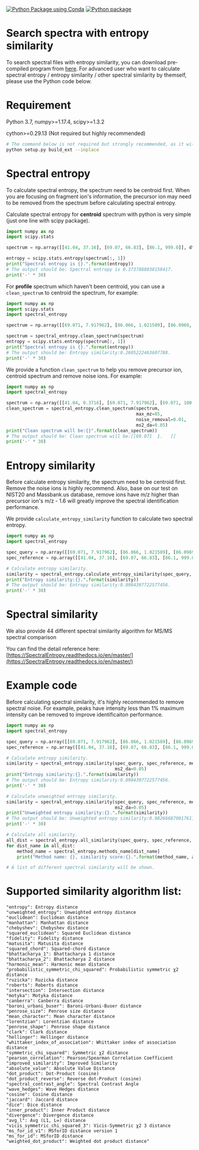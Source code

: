 [![Python Package using Conda](https://github.com/hechth/Daphnis/actions/workflows/python-package-conda.yml/badge.svg?branch=master)](https://github.com/hechth/Daphnis/actions/workflows/python-package-conda.yml)
[![Python package](https://github.com/hechth/Daphnis/actions/workflows/python-package.yml/badge.svg?branch=master)](https://github.com/hechth/Daphnis/actions/workflows/python-package.yml)

# Search spectra with entropy similarity

To search spectral files with entropy similarity, you can download pre-compiled program from [here](https://github.com/YuanyueLi/EntropySearch/releases).
For advanced user who want to calculate spectral entropy / entropy similarity / other spectral similarity by themself, please use the Python code below.

# Requirement

Python 3.7, numpy>=1.17.4, scipy>=1.3.2

cython>=0.29.13 (Not required but highly recommended)

```bash
# The command below is not required but strongly recommended, as it will compile the cython code to run faster
python setup.py build_ext --inplace
```

# Spectral entropy

To calculate spectral entropy, the spectrum need to be centroid first. When you are focusing on fragment ion's
information, the precursor ion may need to be removed from the spectrum before calculating spectral entropy.

Calculate spectral entropy for **centroid** spectrum with python is very simple (just one line with scipy package).

```python
import numpy as np
import scipy.stats

spectrum = np.array([[41.04, 37.16], [69.07, 66.83], [86.1, 999.0]], dtype=np.float32)

entropy = scipy.stats.entropy(spectrum[:, 1])
print("Spectral entropy is {}.".format(entropy))
# The output should be: Spectral entropy is 0.3737888038158417.
print('-' * 30)
```

For **profile** spectrum which haven't been centroid, you can use a ```clean_spectrum``` to centroid the spectrum, for
example:

```python
import numpy as np
import scipy.stats
import spectral_entropy

spectrum = np.array([[69.071, 7.917962], [86.066, 1.021589], [86.0969, 100.0]], dtype=np.float32)

spectrum = spectral_entropy.clean_spectrum(spectrum)
entropy = scipy.stats.entropy(spectrum[:, 1])
print("Spectral entropy is {}.".format(entropy))
# The output should be: Entropy similarity:0.2605222463607788.
print('-' * 30)
```


We provide a function  ```clean_spectrum``` to help you remove precursor ion, centroid spectrum and remove noise ions.
For example:

```python
import numpy as np
import spectral_entropy

spectrum = np.array([[41.04, 0.3716], [69.071, 7.917962], [69.071, 100.], [86.0969, 66.83]], dtype=np.float32)
clean_spectrum = spectral_entropy.clean_spectrum(spectrum,
                                                 max_mz=85,
                                                 noise_removal=0.01,
                                                 ms2_da=0.05)
print("Clean spectrum will be:{}".format(clean_spectrum))
# The output should be: Clean spectrum will be:[[69.071  1.   ]]
print('-' * 30)
```

# Entropy similarity

Before calculate entropy similarity, the spectrum need to be centroid first. Remove the noise ions is highly recommend.
Also, base on our test on NIST20 and Massbank.us database, remove ions have m/z higher than precursor ion's m/z - 1.6
will greatly improve the spectral identification performance.

We provide ```calculate_entropy_similarity``` function to calculate two spectral entropy.

```python
import numpy as np
import spectral_entropy

spec_query = np.array([[69.071, 7.917962], [86.066, 1.021589], [86.0969, 100.0]], dtype=np.float32)
spec_reference = np.array([[41.04, 37.16], [69.07, 66.83], [86.1, 999.0]], dtype=np.float32)

# Calculate entropy similarity.
similarity = spectral_entropy.calculate_entropy_similarity(spec_query, spec_reference, ms2_da=0.05)
print("Entropy similarity:{}.".format(similarity))
# The output should be: Entropy similarity:0.8984397722577456.
print('-' * 30)
```

# Spectral similarity
We also provide 44 different spectral similarity algorithm for MS/MS spectral comparison

You can find the detail reference
here: [https://SpectralEntropy.readthedocs.io/en/master/](https://SpectralEntropy.readthedocs.io/en/master/)

# Example code

Before calculating spectral similarity, it's highly recommended to remove spectral noise. For example, peaks have
intensity less than 1% maximum intensity can be removed to improve identificaiton performance.

```python
import numpy as np
import spectral_entropy

spec_query = np.array([[69.071, 7.917962], [86.066, 1.021589], [86.0969, 100.0]], dtype=np.float32)
spec_reference = np.array([[41.04, 37.16], [69.07, 66.83], [86.1, 999.0]], dtype=np.float32)

# Calculate entropy similarity.
similarity = spectral_entropy.similarity(spec_query, spec_reference, method="entropy",
                                         ms2_da=0.05)
print("Entropy similarity:{}.".format(similarity))
# The output should be: Entropy similarity:0.8984397722577456.
print('-' * 30)

# Calculate unweighted entropy similarity.
similarity = spectral_entropy.similarity(spec_query, spec_reference, method="unweighted_entropy",
                                         ms2_da=0.05)
print("Unweighted entropy similarity:{}.".format(similarity))
# The output should be: Unweighted entropy similarity:0.9826668790176113.
print('-' * 30)

# Calculate all similarity.
all_dist = spectral_entropy.all_similarity(spec_query, spec_reference, ms2_da=0.05)
for dist_name in all_dist:
    method_name = spectral_entropy.methods_name[dist_name]
    print("Method name: {}, similarity score:{}.".format(method_name, all_dist[dist_name]))

# A list of different spectral similarity will be shown.
```

# Supported similarity algorithm list:

    "entropy": Entropy distance
    "unweighted_entropy": Unweighted entropy distance
    "euclidean": Euclidean distance
    "manhattan": Manhattan distance
    "chebyshev": Chebyshev distance
    "squared_euclidean": Squared Euclidean distance
    "fidelity": Fidelity distance
    "matusita": Matusita distance
    "squared_chord": Squared-chord distance
    "bhattacharya_1": Bhattacharya 1 distance
    "bhattacharya_2": Bhattacharya 2 distance
    "harmonic_mean": Harmonic mean distance
    "probabilistic_symmetric_chi_squared": Probabilistic symmetric χ2 distance
    "ruzicka": Ruzicka distance
    "roberts": Roberts distance
    "intersection": Intersection distance
    "motyka": Motyka distance
    "canberra": Canberra distance
    "baroni_urbani_buser": Baroni-Urbani-Buser distance
    "penrose_size": Penrose size distance
    "mean_character": Mean character distance
    "lorentzian": Lorentzian distance
    "penrose_shape": Penrose shape distance
    "clark": Clark distance
    "hellinger": Hellinger distance
    "whittaker_index_of_association": Whittaker index of association distance
    "symmetric_chi_squared": Symmetric χ2 distance
    "pearson_correlation": Pearson/Spearman Correlation Coefficient
    "improved_similarity": Improved Similarity
    "absolute_value": Absolute Value Distance
    "dot_product": Dot-Product (cosine)
    "dot_product_reverse": Reverse dot-Product (cosine)
    "spectral_contrast_angle": Spectral Contrast Angle
    "wave_hedges": Wave Hedges distance
    "cosine": Cosine distance
    "jaccard": Jaccard distance
    "dice": Dice distance
    "inner_product": Inner Product distance
    "divergence": Divergence distance
    "avg_l": Avg (L1, L∞) distance
    "vicis_symmetric_chi_squared_3": Vicis-Symmetric χ2 3 distance
    "ms_for_id_v1": MSforID distance version 1
    "ms_for_id": MSforID distance
    "weighted_dot_product": Weighted dot product distance"
